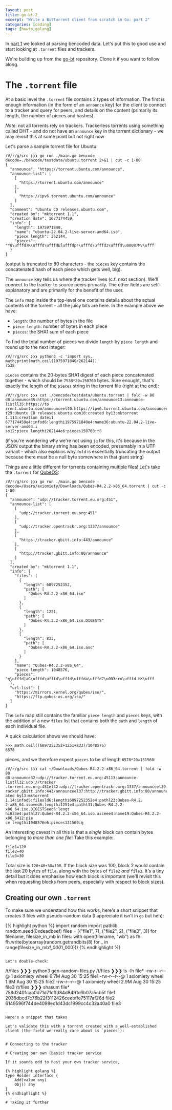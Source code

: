 ```yaml
---
layout: post
title: go-bt-2
excerpt: "Write a BitTorrent client from scratch in Go: part 2"
categories: [coding]
tags: [howto,golang]
---
```


In [part 1](http://perso.heavyberry.com/articles/2024-08/go-bt-1) we looked at parsing bencoded data. Let's put this to good use and start looking at `.torrent` files and trackers.

We're building up from the [go-bt](https://github.com/axiomiety/go-bt) repository. Clone it if you want to follow along.

# The `.torrent` file

At a basic level the `.torrent` file contains 2 types of information. The first is enough information (in the form of an `announce` key) for the client to connect to a tracker and query for peers, and details on the content (primarily its length, the number of pieces and hashes).

_Note_: not all torrents rely on trackers. Trackerless torrents using something called DHT - and do not have an `announce` key in the torrent dictionary - we may revisit this at some point but not right now

Let's parse a sample torrent file for Ubuntu:

```
/V/r/g/src ❯❯❯ go run ./main.go bencode -decode=./bencode/testdata/ubuntu.torrent 2>&1 | cut -c 1-80
{
  "announce": "https://torrent.ubuntu.com/announce",
  "announce-list": [
    [
      "https://torrent.ubuntu.com/announce"
    ],
    [
      "https://ipv6.torrent.ubuntu.com/announce"
    ]
  ],
  "comment": "Ubuntu CD releases.ubuntu.com",
  "created by": "mktorrent 1.1",
  "creation date": 1677174459,
  "info": {
    "length": 1975971840,
    "name": "ubuntu-22.04.2-live-server-amd64.iso",
    "piece length": 262144,
    "pieces": "*8\ufffd7R\ufffd\ufffdEُ\ufffdp܊\ufffd\ufffd3\ufffd\u00087MV\ufff
  }
}
```
(output is truncated to 80 characters - the `pieces` key contains the concatenated hash of each piece which gets well, big).

The `announce` key tells us where the tracker lives (c.f. next section). We'll connect to the tracker to source peers primarily. The other fields are self-explanatory and are primarily for the benefit of the user.

The `info` map inside the top-level one contains details about the actual contents of the torrent - all the juicy bits are here. In the example above we have:

  - `length`: the number of bytes in the file
  - `piece length`: number of bytes in each piece
  - `pieces`: the SHA1 sum of each piece

To find the total number of pieces we divide `length` by `piece length` and round *up* to the next integer:
```
/V/r/g/src ❯❯❯ python3 -c 'import sys, math;print(math.ceil(1975971840/262144))' 
7538
```

`pieces` contains the 20-bytes SHA1 digest of each piece concatenated together - which should be `7538*20=150760` bytes. Sure enought, that's exactly the length of the `pieces` string in the torrent file (right at the end):
```
/V/r/g/src ❯❯❯ cat ./bencode/testdata/ubuntu.torrent | fold -w 80
d8:announce35:https://torrent.ubuntu.com/announce13:announce-listll35:https://to
rrent.ubuntu.com/announceel40:https://ipv6.torrent.ubuntu.com/announceee7:commen
t29:Ubuntu CD releases.ubuntu.com10:created by13:mktorrent 1.113:creation datei1
677174459e4:infod6:lengthi1975971840e4:name36:ubuntu-22.04.2-live-server-amd64.i
so12:piece lengthi262144e6:pieces150760:*8
```

(if you're wondering why we're not using `jq` for this, it's because in the JSON output the binary string has been encoded, presumably in a UTF variant - which also explains why `fold` is essentially truncating the output because there must be a null byte somewhere in that giant string)

Things are a little different for torrents containing multiple files! Let's take the `.torrent` for [QubeOS](https://distrowatch.com/dwres/torrents/Qubes-R4.2.2-x86_64.torrent):

```
/V/r/g/src ❯❯❯ go run ./main.go bencode -decode=/Users/axiomiety/Downloads/Qubes-R4.2.2-x86_64.torrent | cut -c 1-80
{
  "announce": "udp://tracker.torrent.eu.org:451",
  "announce-list": [
    [
      "udp://tracker.torrent.eu.org:451"
    ],
    [
      "udp://tracker.opentrackr.org:1337/announce"
    ],
    [
      "https://tracker.gbitt.info:443/announce"
    ],
    [
      "http://tracker.gbitt.info:80/announce"
    ]
  ],
  "created by": "mktorrent 1.1",
  "info": {
    "files": [
      {
        "length": 6897252352,
        "path": [
          "Qubes-R4.2.2-x86_64.iso"
        ]
      },
      {
        "length": 1251,
        "path": [
          "Qubes-R4.2.2-x86_64.iso.DIGESTS"
        ]
      },
      {
        "length": 833,
        "path": [
          "Qubes-R4.2.2-x86_64.iso.asc"
        ]
      }
    ],
    "name": "Qubes-R4.2.2-x86_64",
    "piece length": 1048576,
    "pieces": "ɱ\ufffd]aG\ufffd\ufffd\ufffd\ufffda\ufffd7\u003cru\ufffd.bK\ufff
  },
  "url-list": [
    "https://mirrors.kernel.org/qubes/iso/",
    "https://ftp.qubes-os.org/iso/"
  ]
}
```

The `info` map still contains the familiar `piece length` and `pieces` keys, with the addition of a new `files` list that contains both the `path` and `length` of each individual file.

A quick calculation shows we should have:
```
>>> math.ceil((6897252352+1251+833)/1048576)
6578
```
pieces, and we therefore expect `pieces` to be of length `6578*20=131560`:
```
/V/r/g/src ❯❯❯ cat ~/Downloads/Qubes-R4.2.2-x86_64.torrent | fold -w 80 
d8:announce32:udp://tracker.torrent.eu.org:45113:announce-listll32:udp://tracker
.torrent.eu.org:451el42:udp://tracker.opentrackr.org:1337/announceel39:https://t
racker.gbitt.info:443/announceel37:http://tracker.gbitt.info:80/announceee10:cre
ated by13:mktorrent 1.14:infod5:filesld6:lengthi6897252352e4:pathl23:Qubes-R4.2.
2-x86_64.isoeed6:lengthi1251e4:pathl31:Qubes-R4.2.2-x86_64.iso.DIGESTSeed6:lengt
hi833e4:pathl27:Qubes-R4.2.2-x86_64.iso.asceee4:name19:Qubes-R4.2.2-x86_6412:pie
ce lengthi1048576e6:pieces131560:ɱ
```

An interesting caveat in all this is that a *single* block can contain bytes belonging to *more than one file*! Take this example:

```
file1=120
file2=40
file3=30
```
Total size is `120+40+30=190`. If the block size was 100, block 2 would contain the last 20 bytes of `file`, along with the bytes of `file2` *and* `file3`. It's a tiny detail but it does emphasise how each block is important (we'll revisit this when requesting blocks from peers, especially with respect to block sizes).

## Creating our own `.torrent`

To make sure we understand how this works, here's a short snippet that creates 3 files with pseudo-random data (I appreciate it isn't in `go` but heh):

{% highlight python %}
import random
import pathlib
random.seed(0xdeadbeef)
files = [("file1", 7), ("file2", 2), ("file3", 3)]
for filename, filesize_in_mb in files:
    with open(filename, "wb") as fh:
        fh.write(bytearray(random.getrandbits(8) for _ in range(filesize_in_mb*1_000*1_000)))
{% endhighlight %}
```

Let's double-check:
```
/t/files ❯❯❯ python3 gen-random-files.py
/t/files ❯❯❯ ls -lh file*
-rw-r--r--@ 1 axiomiety  wheel   6.7M Aug 30 15:25 file1
-rw-r--r--@ 1 axiomiety  wheel   1.9M Aug 30 15:25 file2
-rw-r--r--@ 1 axiomiety  wheel   2.9M Aug 30 15:25 file3
/t/files ❯❯❯ shasum file*
758d2401caa0d71d71cffd84d8491c6b07a5cb5f  file1
2035dbcd7c76b22f3112426ceebffe75117af26d  file2
6149596f744de4098ec1d43dc1999cc4c32a40a0  file3
```

Here's a snippet that takes

Let's validate this with a torrent created with a well-established client (the field we really care about is `pieces`):

```
```

# Connecting to the tracker

# Creating our own (basic) tracker service

If it sounds odd to host your own tracker service, 

{% highlight golang %}
type Holder interface {
	Add(value any)
	Obj() any
}
{% endhighlight %}

# Taking it further